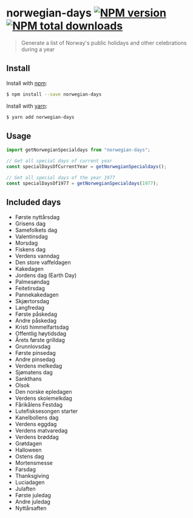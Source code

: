 # norwegian-days [![NPM version](https://img.shields.io/npm/v/norwegian-days.svg?style=flat)](https://www.npmjs.com/package/norwegian-days) [![NPM total downloads](https://img.shields.io/npm/dt/norwegian-days.svg?style=flat)](https://npmjs.org/package/norwegian-days)

> Generate a list of Norway's public holidays and other celebrations during a year

## Install

Install with [npm](https://www.npmjs.com/):

```sh
$ npm install --save norwegian-days
```

Install with [yarn](https://yarnpkg.com):

```sh
$ yarn add norwegian-days
```

## Usage

```js
import getNorwegianSpecialdays from "norwegian-days";

// Get all special days of current year
const specialDaysOfCurrentYear = getNorwegianSpecialdays();

// Get all special days of the year 1977
const specialDaysOf1977 = getNorwegianSpecialdays(1977);
```

## Included days

- Første nyttårsdag
- Grisens dag
- Samefolkets dag
- Valentinsdag
- Morsdag
- Fiskens dag
- Verdens vanndag
- Den store vaffeldagen
- Kakedagen
- Jordens dag (Earth Day)
- Palmesøndag
- Feitetirsdag
- Pannekakedagen
- Skjærtorsdag
- Langfredag
- Første påskedag
- Andre påskedag
- Kristi himmelfartsdag
- Offentlig høytidsdag
- Årets første grilldag
- Grunnlovsdag
- Første pinsedag
- Andre pinsedag
- Verdens melkedag
- Sjømatens dag
- Sankthans
- Olsok
- Den norske epledagen
- Verdens skolemelkdag
- Fårikålens Festdag
- Lutefisksesongen starter
- Kanelbollens dag
- Verdens eggdag
- Verdens matvaredag
- Verdens brøddag
- Grøtdagen
- Halloween
- Ostens dag
- Mortensmesse
- Farsdag
- Thanksgiving
- Luciadagen
- Julaften
- Første juledag
- Andre juledag
- Nyttårsaften